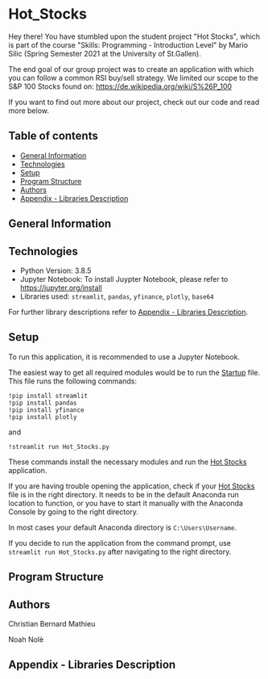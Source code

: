 # Hot_Stocks

Hey there! You have stumbled upon the student project "Hot Stocks", which is part of the course "Skills: Programming - Introduction Level" by Mario Silic (Spring Semester 2021 at the University of St.Gallen).

The end goal of our group project was to create an application with which you can follow a common RSI buy/sell strategy. We limited our scope to the S&P 100 Stocks found on: https://de.wikipedia.org/wiki/S%26P_100

If you want to find out more about our project, check out our code and read more below. 

## Table of contents
- [General Information](#general-information)
- [Technologies](#technologies)
- [Setup](#setup)
- [Program Structure](#program-structure)
- [Authors](#authors)
- [Appendix - Libraries Description](#appendix---libraries-description)


## General Information


## Technologies
- Python Version: 3.8.5
- Jupyter Notebook: To install Juypter Notebook, please refer to https://jupyter.org/install
- Libraries used: `streamlit`, `pandas`, `yfinance`, `plotly`, `base64`

For further library descriptions refer to [Appendix - Libraries Description](#appendix---libraries-description).

## Setup
To run this application, it is recommended to use a Jupyter Notebook. 

The easiest way to get all required modules would be to run the [Startup](Startup.ipynb) file. This file runs the following commands:

```
!pip install streamlit
!pip install pandas
!pip install yfinance
!pip install plotly
```
and 

```
!streamlit run Hot_Stocks.py
```

These commands install the necessary modules and run the [Hot Stocks](Hot_Stocks.py) application.

If you are having trouble opening the application, check if your [Hot Stocks](Hot_Stocks.py) file is in the right directory.
It needs to be in the default Anaconda run location to function, or you have to start it manually with the Anaconda Console by going to the right directory.

In most cases your default Anaconda directory is `C:\Users\Username`.

If you decide to run the application from the command prompt, use `streamlit run Hot_Stocks.py` after navigating to the right directory.

## Program Structure


## Authors

Christian Bernard Mathieu

Noah Nolè

## Appendix - Libraries Description

